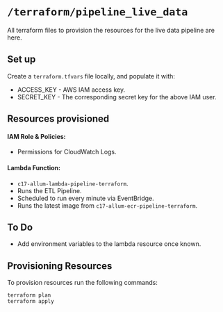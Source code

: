 # `/terraform/pipeline_live_data`

All terraform files to provision the resources for the live data pipeline are here.

## Set up

Create a `terraform.tfvars` file locally, and populate it with:

- ACCESS_KEY - AWS IAM access key.
- SECRET_KEY - The corresponding secret key for the above IAM user.

## Resources provisioned

#### IAM Role & Policies:
- Permissions for CloudWatch Logs.

#### Lambda Function:
- `c17-allum-lambda-pipeline-terraform`.
- Runs the ETL Pipeline.
- Scheduled to run every minute via EventBridge.
- Runs the latest image from `c17-allum-ecr-pipeline-terraform`.

## To Do

- Add environment variables to the lambda resource once known.

## Provisioning Resources

To provision resources run the following commands:

`terraform plan`  
`terraform apply`